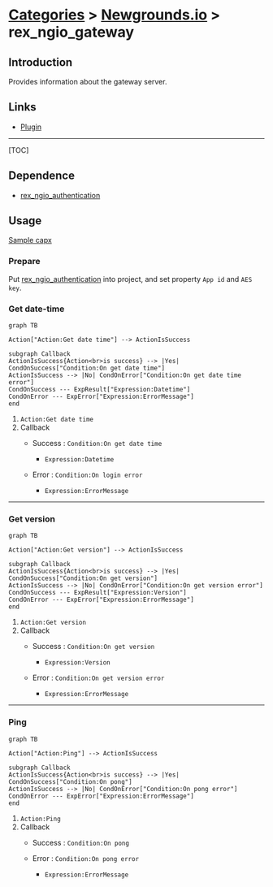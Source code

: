 # [Categories](categories.index.html) > [Newgrounds.io](ngio.index.html) > rex_ngio_gateway

## Introduction

Provides information about the gateway server.

## Links

- [Plugin](https://rexrainbow.github.io/C3RexDoc/repo/rex_ngio_gateway.c3addon)


----

[TOC]

## Dependence

- [rex_ngio_authentication](rex_ngio_authentication.html)

## Usage

[Sample capx](https://1drv.ms/u/s!Am5HlOzVf0kHmAgqX3E_USBI1geg)

### Prepare

Put [rex_ngio_authentication](rex_ngio_authentication.html) into project, and set property `App id` and `AES key`.

### Get date-time

```mermaid
graph TB

Action["Action:Get date time"] --> ActionIsSuccess

subgraph Callback
ActionIsSuccess{Action<br>is success} --> |Yes| CondOnSuccess["Condition:On get date time"]
ActionIsSuccess --> |No| CondOnError["Condition:On get date time error"]
CondOnSuccess --- ExpResult["Expression:Datetime"]
CondOnError --- ExpError["Expression:ErrorMessage"]
end
```

1. `Action:Get date time`
2. Callback
   - Success : `Condition:On get date time`
     - `Expression:Datetime`

   - Error : `Condition:On login error`

     - `Expression:ErrorMessage`

----

### Get version

```mermaid
graph TB

Action["Action:Get version"] --> ActionIsSuccess

subgraph Callback
ActionIsSuccess{Action<br>is success} --> |Yes| CondOnSuccess["Condition:On get version"]
ActionIsSuccess --> |No| CondOnError["Condition:On get version error"]
CondOnSuccess --- ExpResult["Expression:Version"]
CondOnError --- ExpError["Expression:ErrorMessage"]
end
```

1. `Action:Get version`
2. Callback
   - Success : `Condition:On get version`
     - `Expression:Version`

   - Error : `Condition:On get version error`

     - `Expression:ErrorMessage`

----

### Ping

```mermaid
graph TB

Action["Action:Ping"] --> ActionIsSuccess

subgraph Callback
ActionIsSuccess{Action<br>is success} --> |Yes| CondOnSuccess["Condition:On pong"]
ActionIsSuccess --> |No| CondOnError["Condition:On pong error"]
CondOnError --- ExpError["Expression:ErrorMessage"]
end
```

1. `Action:Ping`
2. Callback
   - Success : `Condition:On pong`

   - Error : `Condition:On pong error`

     - `Expression:ErrorMessage`